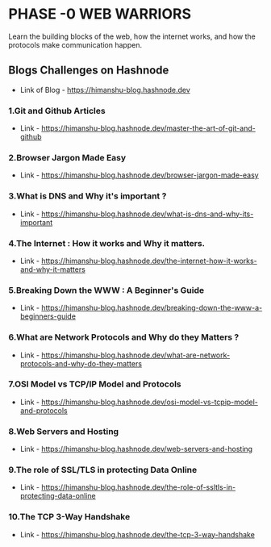 #   PHASE -0 WEB WARRIORS
Learn the building blocks of the web, how the internet works, and how the protocols make communication happen.
## Blogs Challenges on Hashnode
- Link of Blog  - https://himanshu-blog.hashnode.dev

### 1.Git and Github Articles
- Link - https://himanshu-blog.hashnode.dev/master-the-art-of-git-and-github

### 2.Browser Jargon Made Easy
- Link - https://himanshu-blog.hashnode.dev/browser-jargon-made-easy

### 3.What is DNS and Why it's important ?
- Link - https://himanshu-blog.hashnode.dev/what-is-dns-and-why-its-important

### 4.The Internet : How it works and Why it matters.
- Link - https://himanshu-blog.hashnode.dev/the-internet-how-it-works-and-why-it-matters

### 5.Breaking Down the WWW : A Beginner's Guide
- Link - https://himanshu-blog.hashnode.dev/breaking-down-the-www-a-beginners-guide

### 6.What are Network Protocols and Why do they Matters ?
- Link - https://himanshu-blog.hashnode.dev/what-are-network-protocols-and-why-do-they-matters

### 7.OSI Model vs TCP/IP Model and Protocols
- Link - https://himanshu-blog.hashnode.dev/osi-model-vs-tcpip-model-and-protocols

### 8.Web Servers and Hosting
- Link - https://himanshu-blog.hashnode.dev/web-servers-and-hosting

### 9.The role of SSL/TLS in protecting Data Online
- Link - https://himanshu-blog.hashnode.dev/the-role-of-ssltls-in-protecting-data-online

### 10.The TCP 3-Way Handshake
- Link - https://himanshu-blog.hashnode.dev/the-tcp-3-way-handshake
